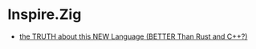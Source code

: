 # Inspire.Zig
- [the TRUTH about this NEW Language (BETTER Than Rust and C++?)](https://youtu.be/zFELcHTki9U)
